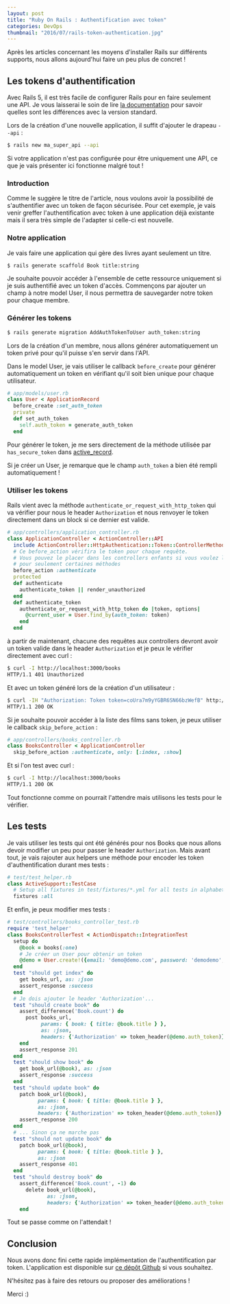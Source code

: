 ```yaml
---
layout: post
title: "Ruby On Rails : Authentification avec token"
categories: DevOps
thumbnail: "2016/07/rails-token-authentication.jpg"
---
```

Après les articles concernant les moyens d'installer Rails sur différents supports, nous allons aujourd'hui faire un
peu plus de concret !

## Les tokens d'authentification

Avec Rails 5, il est très facile de configurer Rails pour en faire seulement une API. Je vous laisserai le soin de lire [la documentation](http://edgeguides.rubyonrails.org/api_app.html) pour savoir quelles sont les différences avec la version standard.

Lors de la création d'une nouvelle application, il suffit d'ajouter le drapeau `--api` :

```bash
$ rails new ma_super_api --api
```

Si votre application n'est pas configurée pour être uniquement une API, ce que je vais présenter ici fonctionne malgré tout !

### Introduction

Comme le suggère le titre de l'article, nous voulons avoir la possibilité de s'authentifier avec un token de façon sécurisée.
Pour cet exemple, je vais venir greffer l'authentification avec token à une application déjà existante mais il sera très simple de l'adapter si celle-ci est nouvelle.

### Notre application

Je vais faire une application qui gère des livres ayant seulement un titre.

```bash
$ rails generate scaffold Book title:string
```

Je souhaite pouvoir accéder à l'ensemble de cette ressource uniquement si je suis authentifié avec un token d'accès. Commençons par ajouter un champ à notre model User, il nous permettra de sauvegarder notre token pour chaque membre.

### Générer les tokens

```bash
$ rails generate migration AddAuthTokenToUser auth_token:string
```

Lors de la création d'un membre, nous allons générer automatiquement un token privé pour qu'il puisse s'en servir dans l'API.

Dans le model User, je vais utiliser le callback `before_create` pour générer automatiquement un token en vérifiant qu'il soit bien unique pour chaque utilisateur.

```ruby
# app/models/user.rb
class User < ApplicationRecord
  before_create :set_auth_token
  private
  def set_auth_token
    self.auth_token = generate_auth_token
  end
```

Pour générer le token, je me sers directement de la méthode utilisée par `has_secure_token` dans [active_record](https://github.com/rails/rails/blob/master/activerecord/lib/active_record/secure_token.rb).

Si je créer un User, je remarque que le champ `auth_token` a bien été rempli automatiquement !

### Utiliser les tokens

Rails vient avec la méthode `authenticate_or_request_with_http_token` qui va vérifier pour nous le header `Authorization` et nous renvoyer le token directement dans un block si ce dernier est valide.

```ruby
# app/controllers/application_controller.rb
class ApplicationController < ActionController::API
  include ActionController::HttpAuthentication::Token::ControllerMethods
  # Ce before_action vérifira le token pour chaque requête.
  # Vous pouvez le placer dans les controllers enfants si vous voulez l'authentification
  # pour seulement certaines méthodes
  before_action :authenticate
  protected
  def authenticate
    authenticate_token || render_unauthorized
  end
  def authenticate_token
    authenticate_or_request_with_http_token do |token, options|
      @current_user = User.find_by(auth_token: token)
    end
  end
```

à partir de maintenant, chacune des requêtes aux controllers devront avoir un token valide dans le header `Authorization` et je peux le vérifier directement avec curl :

```bash
$ curl -I http://localhost:3000/books
HTTP/1.1 401 Unauthorized
```

Et avec un token généré lors de la création d'un utilisateur :

```bash
$ curl -IH "Authorization: Token token=coUra7m9yYGBR6SN66bzWefB" http://localhost:3000/books
HTTP/1.1 200 OK
```

Si je souhaite pouvoir accéder à la liste des films sans token, je peux utiliser le callback `skip_before_action` :

```ruby
# app/controllers/books_controller.rb
class BooksController < ApplicationController
  skip_before_action :authenticate, only: [:index, :show]
```

Et si l'on test avec curl :

```bash
$ curl -I http://localhost:3000/books
HTTP/1.1 200 OK
```

Tout fonctionne comme on pourrait l'attendre mais utilisons les tests pour le vérifier.

## Les tests

Je vais utiliser les tests qui ont été générés pour nos Books que nous allons devoir modifier un peu pour passer le header `Authorization`. Mais avant tout, je vais rajouter aux helpers une méthode pour encoder les token d'authentification durant mes tests :

```ruby
# test/test_helper.rb
class ActiveSupport::TestCase
  # Setup all fixtures in test/fixtures/*.yml for all tests in alphabetical order.
  fixtures :all
```

Et enfin, je peux modifier mes tests :

```ruby
# test/controllers/books_controller_test.rb
require 'test_helper'
class BooksControllerTest < ActionDispatch::IntegrationTest
  setup do
    @book = books(:one)
    # Je créer un User pour obtenir un token
    @demo = User.create!({email: 'demo@demo.com', password: 'demodemo', password_confirmation: 'demodemo'})
  end
  test "should get index" do
    get books_url, as: :json
    assert_response :success
  end
  # Je dois ajouter le header 'Authorization'...
  test "should create book" do
    assert_difference('Book.count') do
      post books_url,
           params: { book: { title: @book.title } },
           as: :json,
           headers: {'Authorization' => token_header(@demo.auth_token)}
    end
    assert_response 201
  end
  test "should show book" do
    get book_url(@book), as: :json
    assert_response :success
  end
  test "should update book" do
    patch book_url(@book),
          params: { book: { title: @book.title } },
          as: :json,
          headers: {'Authorization' => token_header(@demo.auth_token)}
    assert_response 200
  end
  # ... Sinon ça ne marche pas
  test "should not update book" do
    patch book_url(@book),
          params: { book: { title: @book.title } },
          as: :json
    assert_response 401
  end
  test "should destroy book" do
    assert_difference('Book.count', -1) do
      delete book_url(@book),
             as: :json,
             headers: {'Authorization' => token_header(@demo.auth_token)}
    end
```

Tout se passe comme on l'attendait !

## Conclusion

Nous avons donc fini cette rapide implémentation de l'authentification par token. L'application est disponible sur [ce dépôt Github](https://github.com/guillaumebriday/Rails-token-authentication-demo) si vous souhaitez.

N'hésitez pas à faire des retours ou proposer des améliorations !

Merci :)
